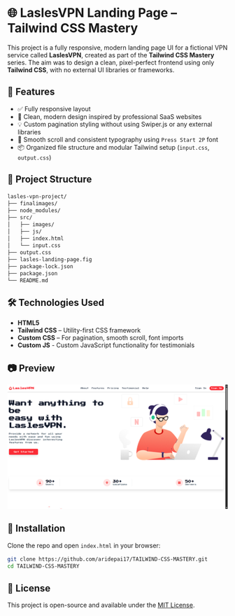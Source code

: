 # 🌐 LaslesVPN Landing Page – Tailwind CSS Mastery

This project is a fully responsive, modern landing page UI for a fictional VPN service called **LaslesVPN**, created as part of the **Tailwind CSS Mastery** series. The aim was to design a clean, pixel-perfect frontend using only **Tailwind CSS**, with no external UI libraries or frameworks.

## 🚀 Features

- ✅ Fully responsive layout
- 🎨 Clean, modern design inspired by professional SaaS websites
- 💡 Custom pagination styling without using Swiper.js or any external libraries
- 🌈 Smooth scroll and consistent typography using `Press Start 2P` font
- 📦 Organized file structure and modular Tailwind setup (`input.css`, `output.css`)

## 📁 Project Structure

```
lasles-vpn-project/
├── finalimages/
├── node_modules/
├── src/
│   ├── images/
│   ├── js/
│   ├── index.html
│   └── input.css
├── output.css
├── lasles-landing-page.fig
├── package-lock.json
├── package.json
└── README.md
```

## 🛠️ Technologies Used

- **HTML5**
- **Tailwind CSS** – Utility-first CSS framework
- **Custom CSS** – For pagination, smooth scroll, font imports
- **Custom JS** - Custom JavaScript functionality for testimonials

## 📷 Preview

![LaslesVPN UI Screenshot](/lasles-vpn-project/finalimages/LaslesVPNimage1.png) 

## 📌 Installation

Clone the repo and open `index.html` in your browser:

```bash
git clone https://github.com/aridepai17/TAILWIND-CSS-MASTERY.git
cd TAILWIND-CSS-MASTERY
```

## 📄 License

This project is open-source and available under the [MIT License](LICENSE.md).
